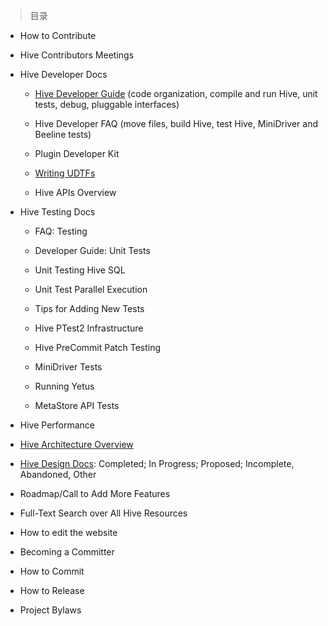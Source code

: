 
> 目录

- How to Contribute

- Hive Contributors Meetings

- Hive Developer Docs

	- [Hive Developer Guide](https://github.com/ZGG2016/hive-website/blob/master/Resources%20for%20Contributors/Hive%20Developer%20Docs/Hive%20Developer%20Guide.md) (code organization, compile and run Hive, unit tests, debug, pluggable interfaces)

	- Hive Developer FAQ (move files, build Hive, test Hive, MiniDriver and Beeline tests)

	- Plugin Developer Kit

	- [Writing UDTFs](https://github.com/ZGG2016/hive-website/blob/master/Resources%20for%20Contributors/Hive%20Developer%20Docs/Writing%20UDTFs.md)

	- Hive APIs Overview

- Hive Testing Docs

	- FAQ: Testing

	- Developer Guide: Unit Tests

	- Unit Testing Hive SQL

	- Unit Test Parallel Execution

	- Tips for Adding New Tests

	- Hive PTest2 Infrastructure

	- Hive PreCommit Patch Testing

	- MiniDriver Tests

	- Running Yetus

	- MetaStore API Tests

- Hive Performance

- [Hive Architecture Overview](https://github.com/ZGG2016/hive-website/blob/master/Resources%20for%20Contributors/Hive%20Architecture%20Overview.md)

- [Hive Design Docs](https://github.com/ZGG2016/hive-website/blob/master/Resources%20for%20Contributors/Hive%20Design%20Docs/0%E7%9B%AE%E5%BD%95.md):  Completed; In Progress; Proposed; Incomplete, Abandoned, Other

- Roadmap/Call to Add More Features

- Full-Text Search over All Hive Resources

- How to edit the website

- Becoming a Committer

- How to Commit

- How to Release

- Project Bylaws
